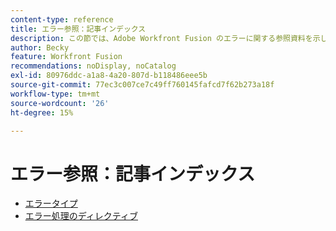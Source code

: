 ```yaml
---
content-type: reference
title: エラー参照：記事インデックス
description: この節では、Adobe Workfront Fusion のエラーに関する参照資料を示します。
author: Becky
feature: Workfront Fusion
recommendations: noDisplay, noCatalog
exl-id: 80976ddc-a1a8-4a20-807d-b118486eee5b
source-git-commit: 77ec3c007ce7c49ff760145fafcd7f62b273a18f
workflow-type: tm+mt
source-wordcount: '26'
ht-degree: 15%

---
```


# エラー参照：記事インデックス

* [エラータイプ](/help/workfront-fusion/references/errors/error-processing.md)
* [エラー処理のディレクティブ](/help/workfront-fusion/references/errors/directives-for-error-handling.md)
